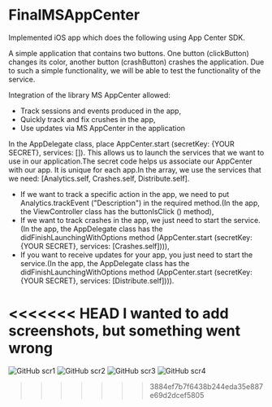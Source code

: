 # FinalMSAppCenter
Implemented iOS app which does the following using App Center SDK.

A simple application that contains two buttons. One button (clickButton) changes its color, another button (crashButton) crashes the application. Due to such a simple functionality, we will be able to test the functionality of the service.

Integration of the library MS AppCenter allowed:
- Track sessions and events produced in the app,
- Quickly track and fix crushes in the app,
- Use updates via MS AppCenter in the application

In the AppDelegate class, place AppCenter.start (secretKey: {YOUR SECRET}, services: []). This allows us to launch the services that we want to use in our application.The secret code helps us associate our AppCenter with our app. It is unique for each app.In the array, we use the services that we need: [Analytics.self, Crashes.self, Distribute.self].
- If we want to track a specific action in the app, we need to put Analytics.trackEvent ("Description") in the required method.(In the app, the ViewController class has the buttonIsClick () method),
- If we want to track crashes in the app, we just need to start the service.(In the app, the AppDelegate class has the didFinishLaunchingWithOptions method (AppCenter.start (secretKey: {YOUR SECRET}, services: [Crashes.self]))),
- If you want to receive updates for your app, you just need to start the service.(In the app, the AppDelegate class has the didFinishLaunchingWithOptions method (AppCenter.start (secretKey: {YOUR SECRET}, services: [Distribute.self]))).

<<<<<<< HEAD
I wanted to add screenshots, but something went wrong
=======
![GitHub scr1](https://github.com/aleksandrDor/FinalMSAppCenter/blob/master/Screenshots/Screenshot%202021-05-28%20at%201.48.46%20PM.png)
![GitHub scr2](https://github.com/aleksandrDor/FinalMSAppCenter/blob/master/Screenshots/Screenshot%202021-05-28%20at%201.49.02%20PM.png)
![GitHub scr3](https://github.com/aleksandrDor/FinalMSAppCenter/blob/master/Screenshots/Screenshot%202021-05-28%20at%201.49.12%20PM.png)
![GitHub scr4](https://github.com/aleksandrDor/FinalMSAppCenter/blob/master/Screenshots/Screenshot%202021-05-28%20at%201.49.46%20PM.png)
>>>>>>> 3884ef7b7f6438b244eda35e887e69d2dcef5805
